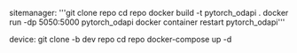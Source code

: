 sitemanager:
'''git clone repo
cd repo
docker build -t pytorch_odapi .
docker run -dp 5050:5000 pytorch_odapi
docker container restart pytorch_odapi'''

device:
git clone -b dev repo
cd repo
docker-compose up -d
